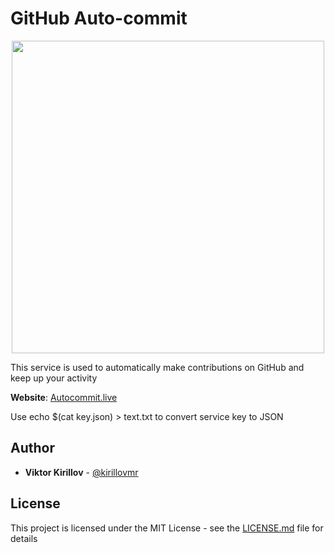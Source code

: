 # GitHub Auto-commit

<p align="center">
<img src="https://habrastorage.org/webt/wq/up/nk/wqupnk_7y-uwjmxmajy8tnp8xqa.png" 
width="500px" height="500px"/>
</p>

This service is used to automatically make contributions on GitHub and keep up your activity

**Website**: [Autocommit.live](https://autocommit.live)

Use echo $(cat key.json) > text.txt to convert service key to JSON

## Author

* **Viktor Kirillov** - [@kirillovmr](https://github.com/kirillovmr)

## License

This project is licensed under the MIT License - see the [LICENSE.md](LICENSE.md) file for details